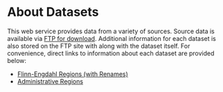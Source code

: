 # About Datasets

This web service provides data from a variety of sources. Source data is
available via [FTP for download](ftp://hazards.cr.usgs.gov/web/hazdev-geoserve-ws/).
Additional information for each dataset is also stored on the FTP site with
along with the dataset itself. For convenience, direct links to information
about each dataset are provided below:

 - [Flinn-Engdahl Regions (with Renames)](ftp://hazards.cr.usgs.gov/web/hazdev-geoserve-ws/FE/README.md)
 - [Administrative Regions](ftp://hazards.cr.usgs.gov/web/hazdev-geoserve-ws/admin/README.md)
